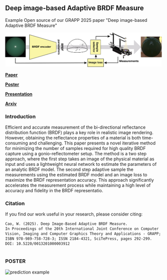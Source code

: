 ## Deep image-based Adaptive BRDF Measure
Example Open source of our GRAPP 2025 paper "Deep image-based Adaptive BRDF Measure"

![prediction example](figs/adaptive_j.png)

[**Paper**](https://www.scitepress.org/PublicationsDetail.aspx?ID=7K4xgsGHlpM=&t=1)

[**Poster**](figs/GRAPP_2025_239.pdf)

[**Presentation**](figs/grapp2.pdf)

[**Arxiv**](https://arxiv.org/abs/2410.02917)





### Introduction
Efficient and accurate measurement of the bi-directional reflectance distribution function (BRDF) plays a key role in realistic image rendering. However, obtaining the reflectance properties of a material is both time-consuming and challenging. This paper presents a novel iterative method for minimizing the number of samples required for high quality BRDF capture using a gonio-reflectometer setup. The method is a two step approach, where the first step takes an image of the physical material as input and uses a lightweight neural network to estimate the parameters of an analytic BRDF model. The second step adaptive sample the measurements using the estimated BRDF model and an image loss to maximize the BRDF representation accuracy. This approach significantly accelerates the measurement process while maintaining a high level of accuracy and fidelity in the BRDF representatio.


### Citation
If you find our work useful in your research, please consider citing:
```
Cao, W. (2025). Deep Image-Based Adaptive BRDF Measure.
In Proceedings of the 20th International Joint Conference on Computer Vision, Imaging and Computer Graphics Theory and Applications - GRAPP; ISBN 978-989-758-728-3; ISSN 2184-4321, SciTePress, pages 292-299. DOI: 10.5220/0013201000003912
 
```

### POSTER
![prediction example](figs/Deep_image_based_Adaptive_BRDF_Measure_poster-1.png)

